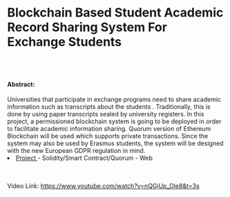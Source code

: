 <h1> Blockchain Based Student Academic Record Sharing System For Exchange Students  </h1>
<br>
<br>
<h4> Abstract: </h4> Universities that participate in exchange programs need to share 
academic information such as transcripts about the students .  Traditionally,
this is done by using paper transcripts sealed by university registers. In this project,
a permissioned blockchain system is going to be deployed in order to facilitate 
academic information sharing. Quorum version of Ethereum Blockchain 
will be used which supports private transactions. Since the system may also 
be used by Erasmus students, the system will be designed with the new 
European GDPR  regulation in mind. 
<br>

<li><a href = "https://github.com/ozmenbrn/university_projects/tree/master/CmpE492_SpecProjectInComputerEngineering/CmpE_492Project"> Project </a> - Solidity/Smart Contract/Quorum - Web </li>
<br>
<br>

Video Link: https://www.youtube.com/watch?v=nQGjUp_Ole8&t=3s
